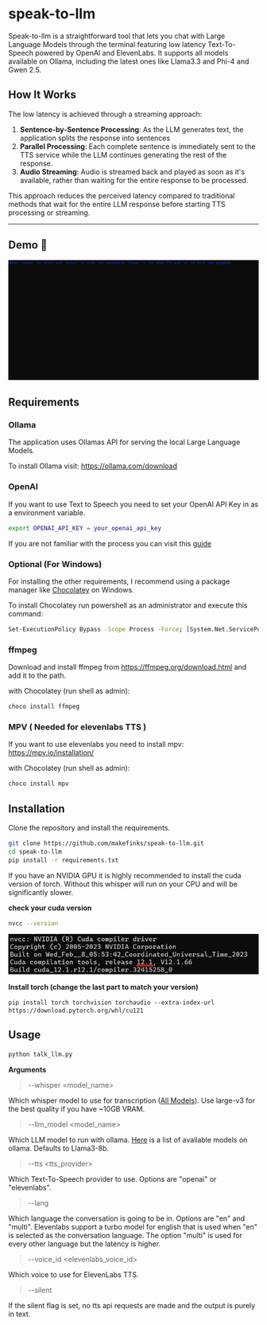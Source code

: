 # speak-to-llm

Speak-to-llm is a straightforward tool that lets you chat with Large Language Models through the terminal featuring low latency Text-To-Speech powered by OpenAI and ElevenLabs. It supports all models available on Ollama, including the latest ones like Llama3.3 and Phi-4 and Gwen 2.5.

## How It Works

The low latency is achieved through a streaming approach:

1. **Sentence-by-Sentence Processing**: As the LLM generates text, the application splits the response into sentences
2. **Parallel Processing**: Each complete sentence is immediately sent to the TTS service while the LLM continues generating the rest of the response.
3. **Audio Streaming**: Audio is streamed back and played as soon as it's available, rather than waiting for the entire response to be processed.

This approach reduces the perceived latency compared to traditional methods that wait for the entire LLM response before starting TTS processing or streaming.
<hr> 

## Demo 🤖
![demo](/images/demo.gif)

## Requirements


### Ollama
The application uses Ollamas API for serving the local Large Language Models.

To install Ollama visit: https://ollama.com/download


### OpenAI
If you want to use Text to Speech you need to set your OpenAI API Key in as a environment variable.

```bash
export OPENAI_API_KEY = your_openai_api_key
```
If you are not familiar with the process you can visit this [guide](https://www.immersivelimit.com/tutorials/adding-your-openai-api-key-to-system-environment-variables)


### Optional (For Windows)
For installing the other requirements, I recommend using a package manager like [Chocolatey]([https://chocolatey.org/](https://chocolatey.org/install)) on Windows.

To install Chocolatey run powershell as an administrator and execute this command:
```bash
Set-ExecutionPolicy Bypass -Scope Process -Force; [System.Net.ServicePointManager]::SecurityProtocol = [System.Net.ServicePointManager]::SecurityProtocol -bor 3072; iex ((New-Object System.Net.WebClient).DownloadString('https://community.chocolatey.org/install.ps1'))
```

### ffmpeg
Download and install ffmpeg from https://ffmpeg.org/download.html and add it to the path.

with Chocolatey (run shell as admin):
```bash
choco install ffmpeg
````


### MPV ( Needed for elevenlabs TTS )
If you want to use elevenlabs you need to install mpv: https://mpv.io/installation/

with Chocolatey (run shell as admin):
```bash
choco install mpv
````

## Installation

Clone the repository and install the requirements.
```bash
git clone https://github.com/makefinks/speak-to-llm.git
cd speak-to-llm
pip install -r requirements.txt
```

If you have an NVIDIA GPU it is highly recommended to install the cuda version of torch. Without this whisper will run on your CPU and will be significantly slower.

<b>check your cuda version </b>
```bash
nvcc --version
```
![version](images/image.png)

<b>Install torch (change the last part to match your version) </b>
```
pip install torch torchvision torchaudio --extra-index-url https://download.pytorch.org/whl/cu121
```

## Usage

```bash
python talk_llm.py
```

<b> Arguments </b>

> --whisper <model_name>

Which whisper model to use for transcription ([All Models](https://github.com/openai/whisper)). Use large-v3 for the best quality if you have ~10GB VRAM.

> --llm_model <model_name>

Which LLM model to run with ollama. [Here](https://ollama.com/library) is a list of available models on ollama. Defaults to Llama3-8b.

> --tts <tts_provider>

Which Text-To-Speech provider to use. Options are "openai" or "elevenlabs".

> --lang <language>

Which language the conversation is going to be in. Options are "en" and "multi". Elevenlabs support a turbo model for english that is used when "en" is selected as the conversation language. The option "multi" is used for every other language but the latency is higher.

> --voice_id <elevenlabs_voice_id>

Which voice to use for ElevenLabs TTS.

> --silent

If the silent flag is set, no tts api requests are made and the output is purely in text.






